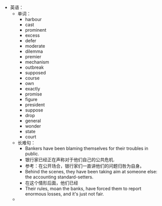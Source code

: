 - 英语：
	- 单词：
		- harbour
		- cast
		- prominent
		- excess
		- defer
		- moderate
		- dilemma
		- premier
		- mechanism
		- outbreak
		- supposed
		- course
		- own
		- exactly
		- promise
		- figure
		- president
		- suppose
		- drop
		- general
		- wonder
		- state
		- court
	- 长难句：
		- Bankers have been blaming themselves for their troubles in public.
		- 银行家已经正在声称对于他们自己的公共危机.
		- 参考：在公开场合，银行家们一直讲他们的问题归咎为自身。
		- Behind the scenes, they have been taking aim at someone else: the accounting standard-setters.
		- 在这个情形后面，他们已经
		- Their rules, moan the banks, have forced them to report enormous losses, and it's just not fair.
	-